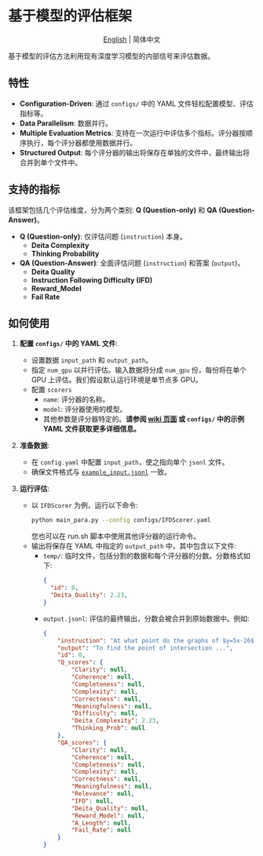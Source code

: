 # 基于模型的评估框架

<p align="center">
  <a href="./README.md">English</a> | 简体中文
</p>

基于模型的评估方法利用现有深度学习模型的内部信号来评估数据。

## 特性

- **Configuration-Driven**: 通过 `configs/` 中的 YAML 文件轻松配置模型、评估指标等。
- **Data Parallelism**: 数据并行。
- **Multiple Evaluation Metrics**: 支持在一次运行中评估多个指标。评分器按顺序执行，每个评分器都使用数据并行。
- **Structured Output**: 每个评分器的输出将保存在单独的文件中，最终输出将合并到单个文件中。

## 支持的指标

该框架包括几个评估维度，分为两个类别: **Q (Question-only)** 和 **QA (Question-Answer)**。

- **Q (Question-only)**: 仅评估问题 (`instruction`) 本身。
  - **Deita Complexity**
  - **Thinking Probability**
- **QA (Question-Answer)**: 全面评估问题 (`instruction`) 和答案 (`output`)。
  - **Deita Quality**
  - **Instruction Following Difficulty (IFD)**
  - **Reward_Model**
  - **Fail Rate**

## 如何使用

1. **配置 `configs/` 中的 YAML 文件**:
    - 设置数据 `input_path` 和 `output_path`。
    - 指定 `num_gpu` 以并行评估。输入数据将分成 `num_gpu` 份，每份将在单个 GPU 上评估。我们假设默认运行环境是单节点多 GPU。
    - 配置 `scorers`
      - `name`: 评分器的名称。
      - `model`: 评分器使用的模型。
      - 其他参数是评分器特定的。**请参阅 [wiki 页面](https://opendataarena-tool.readthedocs.io/en/latest/model-based-evaluation/) 或 `configs/` 中的示例 YAML 文件获取更多详细信息。**

2. **准备数据**:
    - 在 `config.yaml` 中配置 `input_path`，使之指向单个 `jsonl` 文件。
    - 确保文件格式与 [`example_input.jsonl`](../../data_scorer/data_process/example_input.jsonl) 一致。

3. **运行评估**:
    - 以 `IFDScorer` 为例，运行以下命令:
      ```bash
      python main_para.py --config configs/IFDScorer.yaml
      ```
      您也可以在 run.sh 脚本中使用其他评分器的运行命令。
    - 输出将保存在 YAML 中指定的 `output_path` 中，其中包含以下文件:
        - `temp/`: 临时文件，包括分割的数据和每个评分器的分数。分数格式如下:
            ```json
            {
              "id": 0, 
              "Deita_Quality": 2.23,
            }
            ```
        - `output.jsonl`: 评估的最终输出，分数会被合并到原始数据中。例如:
          ```json
          {
              "instruction": "At what point do the graphs of $y=5x-26$ and $y=-\\frac{3}{4}x+19$ intersect?",
              "output": "To find the point of intersection ...",
              "id": 0,
              "Q_scores": {
                  "Clarity": null,
                  "Coherence": null,
                  "Completeness": null,
                  "Complexity": null,
                  "Correctness": null,
                  "Meaningfulness": null,
                  "Difficulty": null,
                  "Deita_Complexity": 2.23,
                  "Thinking_Prob": null
              },
              "QA_scores": {
                  "Clarity": null,
                  "Coherence": null,
                  "Completeness": null,
                  "Complexity": null,
                  "Correctness": null,
                  "Meaningfulness": null,
                  "Relevance": null,
                  "IFD": null,
                  "Deita_Quality": null,
                  "Reward_Model": null,
                  "A_Length": null,
                  "Fail_Rate": null
              }
          }
          ```
